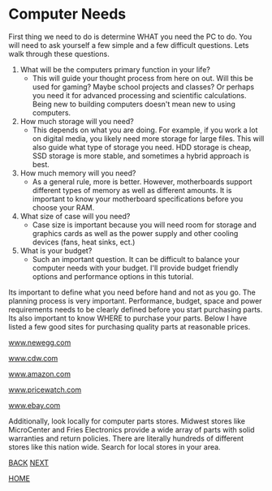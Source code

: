 # Computer Needs
First thing we need to do is determine WHAT you need the PC to do.  You will need to ask yourself a few simple and a few difficult questions.  Lets walk through these questions.  

1. What will be the computers primary function in your life?
	- This will guide your thought process from here on out.  Will this be used for gaming? Maybe school projects and classes? Or perhaps you need it for advanced processing and scientific calculations.  Being new to building computers doesn't mean new to using computers. 
2. How much storage will you need?
	- This depends on what you are doing.  For example, if you work a lot on digital media, you likely need more storage for large files.  This will also guide what type of storage you need.  HDD storage is cheap, SSD storage is more stable, and sometimes a hybrid approach is best.  
3. How much memory will you need?
	- As a general rule, more is better.  However, motherboards support different types of memory as well as different amounts.  It is important to know your motherboard specifications before you choose your RAM. 
4. What size of case will you need?
	- Case size is important because you will need room for storage and graphics cards as well as the power supply and other cooling devices (fans, heat sinks, ect.) 
5. What is your budget?
	- Such an important question. It can be difficult to balance your computer needs with your budget.  I'll provide budget friendly options and performance options in this tutorial.  

Its important to define what you need before hand and not as you go.  The planning process is very important.  Performance, budget, space and power requirements needs to be clearly defined before you start purchasing parts.  Its also important to know WHERE to purchase your parts.  Below I have listed a few good sites for purchasing quality parts at reasonable prices.  

www.newegg.com

www.cdw.com

www.amazon.com

www.pricewatch.com

www.ebay.com

Additionally, look locally for computer parts stores.  Midwest stores like MicroCenter and Fries Electronics provide a wide array of parts with solid warranties and return policies.  There are literally hundreds of different stores like this nation wide.  Search for local stores in your area.  

[BACK](https://github.com/kportell/BuildAPC/blob/main/Terms.md)  [NEXT](https://github.com/kportell/BuildAPC/blob/main/CPU.md)

[HOME](https://github.com/kportell/BuildAPC/blob/main/README.md)
